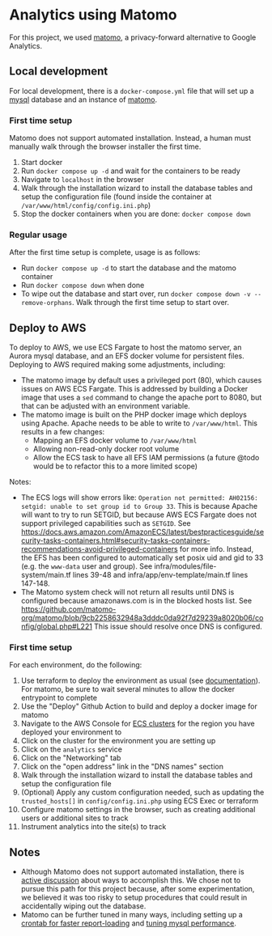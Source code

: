 # Analytics using Matomo

For this project, we used [matomo](https://matomo.org), a privacy-forward alternative to Google Analytics.

## Local development

For local development, there is a `docker-compose.yml` file that will set up a [mysql](https://hub.docker.com/_/mysql) database and an instance of [matomo](https://hub.docker.com/_/matomo).

### First time setup

Matomo does not support automated installation. Instead, a human must manually walk through the browser installer the first time.

1. Start docker
2. Run `docker compose up -d` and wait for the containers to be ready
3. Navigate to `localhost` in the browser
4. Walk through the installation wizard to install the database tables and setup the configuration file (found inside the container at `/var/www/html/config/config.ini.php`)
5. Stop the docker containers when you are done: `docker compose down`

### Regular usage

After the first time setup is complete, usage is as follows:

- Run `docker compose up -d` to start the database and the matomo container
- Run `docker compose down` when done
- To wipe out the database and start over, run `docker compose down -v --remove-orphans`. Walk through the first time setup to start over.

## Deploy to AWS

To deploy to AWS, we use ECS Fargate to host the matomo server, an Aurora mysql database, and an EFS docker volume for persistent files. Deploying to AWS required making some adjustments, including:

- The matomo image by default uses a privileged port (80), which causes issues on AWS ECS Fargate. This is addressed by building a Docker image that uses a `sed` command to change the apache port to 8080, but that can be adjusted with an environment variable.
- The matomo image is built on the PHP docker image which deploys using Apache. Apache needs to be able to write to `/var/www/html`. This results in a few changes:
  - Mapping an EFS docker volume to `/var/www/html`
  - Allowing non-read-only docker root volume
  - Allow the ECS task to have all EFS IAM permissions (a future @todo would be to refactor this to a more limited scope)

Notes:
- The ECS logs will show errors like: `Operation not permitted: AH02156: setgid: unable to set group id to Group 33`. This is because Apache will want to try to run SETGID, but because AWS ECS Fargate does not support privileged capabilities such as `SETGID`. See https://docs.aws.amazon.com/AmazonECS/latest/bestpracticesguide/security-tasks-containers.html#security-tasks-containers-recommendations-avoid-privileged-containers for more info. Instead, the EFS has been configured to automatically set posix uid and gid to 33 (e.g. the `www-data` user and group). See infra/modules/file-system/main.tf lines 39-48 and infra/app/env-template/main.tf lines 147-148.
- The Matomo system check will not return all results until DNS is configured because amazonaws.com is in the blocked hosts list. See https://github.com/matomo-org/matomo/blob/9cb2258632948a3dddc0da92f7d29239a8020b06/config/global.php#L221 This issue should resolve once DNS is configured.

### First time setup

For each environment, do the following:

1. Use terraform to deploy the environment as usual (see [documentation](../docs/infra)). For matomo, be sure to wait several minutes to allow the docker entrypoint to complete
2. Use the "Deploy" Github Action to build and deploy a docker image for matomo
3. Navigate to the AWS Console for [ECS clusters](https://us-west-2.console.aws.amazon.com/ecs/v2/clusters?region=us-west-2) for the region you have deployed your environment to
  1. Click on the cluster for the environment you are setting up
  2. Click on the `analytics` service
  3. Click on the "Networking" tab
  4. Click on the "open address" link in the "DNS names" section
  5. Walk through the installation wizard to install the database tables and setup the configuration file
4. (Optional) Apply any custom configuration needed, such as updating the `trusted_hosts[]` in `config/config.ini.php` using ECS Exec or terraform
5. Configure matomo settings in the browser, such as creating additional users or additional sites to track
6. Instrument analytics into the site(s) to track

## Notes

- Although Matomo does not support automated installation, there is [active discussion](https://github.com/matomo-org/matomo/issues/10257#issuecomment-1039352193) about ways to accomplish this. We chose not to pursue this path for this project because, after some experimentation, we believed it was too risky to setup procedures that could result in accidentally wiping out the database.
- Matomo can be further tuned in many ways, including setting up a [crontab for faster report-loading](https://matomo.org/docs/setup-auto-archiving/) and [tuning mysql performance](https://matomo.org/faq/troubleshooting/faq_194/).
